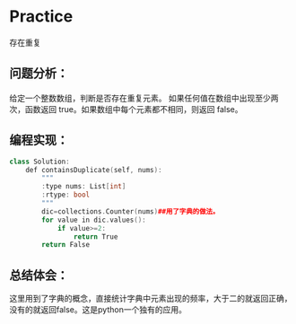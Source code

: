 # Practice
存在重复
## 问题分析：
#### 
给定一个整数数组，判断是否存在重复元素。
如果任何值在数组中出现至少两次，函数返回 true。如果数组中每个元素都不相同，则返回 false。
## 编程实现：
```C++
class Solution:
    def containsDuplicate(self, nums):
        """
        :type nums: List[int]
        :rtype: bool
        """
        dic=collections.Counter(nums)##用了字典的做法。
        for value in dic.values():
            if value>=2:
                return True
        return False

```
## 总结体会：
这里用到了字典的概念，直接统计字典中元素出现的频率，大于二的就返回正确，没有的就返回false。这是python一个独有的应用。